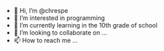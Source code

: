 - 👋 Hi, I’m @chrespe
- 👀 I’m interested in programming
- 🌱 I’m currently learning in the 10th grade of school
- 💞️ I’m looking to collaborate on ...
- 📫 How to reach me ...

<!---
chrespe/chrespe is a ✨ special ✨ repository because its `README.md` (this file) appears on your GitHub profile.
You can click the Preview link to take a look at your changes.
--->
